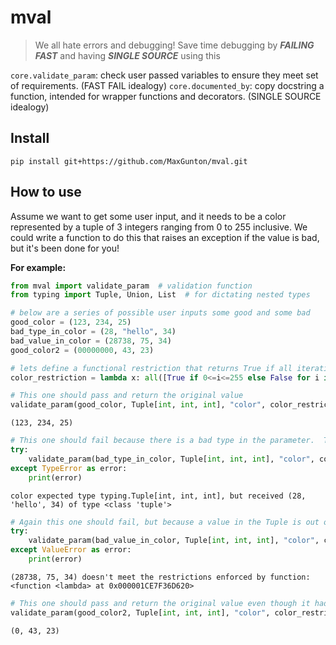 # mval
> We all hate errors and debugging!  Save time debugging by ***FAILING FAST*** and having ***SINGLE SOURCE*** using this 


`core.validate_param`: check user passed variables to ensure they meet set of requirements. (FAST FAIL idealogy)
`core.documented_by`: copy docstring a function, intended for wrapper functions and decorators. (SINGLE SOURCE idealogy)

## Install

`pip install git+https://github.com/MaxGunton/mval.git`

## How to use

Assume we want to get some user input, and it needs to be a color represented by a tuple of 3 integers ranging from 0 to 255 inclusive.  We could write a function to do this that raises an exception if the value is bad, but it's been done for you!

**For example:**

```python
from mval import validate_param  # validation function
from typing import Tuple, Union, List  # for dictating nested types

# below are a series of possible user inputs some good and some bad
good_color = (123, 234, 25)
bad_type_in_color = (28, "hello", 34)
bad_value_in_color = (28738, 75, 34)
good_color2 = (00000000, 43, 23)

# lets define a functional restriction that returns True if all iteratible values are [0,255] and false otherwise
color_restriction = lambda x: all([True if 0<=i<=255 else False for i in x])
```

```python
# This one should pass and return the original value
validate_param(good_color, Tuple[int, int, int], "color", color_restriction)
```




    (123, 234, 25)



```python
# This one should fail because there is a bad type in the parameter.  This will raise an exception that we can understand
try:
    validate_param(bad_type_in_color, Tuple[int, int, int], "color", color_restriction)
except TypeError as error:
    print(error)
```

    color expected type typing.Tuple[int, int, int], but received (28, 'hello', 34) of type <class 'tuple'>
    

```python
# Again this one should fail, but because a value in the Tuple is out of range.
try:
    validate_param(bad_value_in_color, Tuple[int, int, int], "color", color_restriction)
except ValueError as error:
    print(error)
```

    (28738, 75, 34) doesn't meet the restrictions enforced by function: <function <lambda> at 0x000001CE7F36D620>
    

```python
# This one should pass and return the original value even though it had many leading 0's
validate_param(good_color2, Tuple[int, int, int], "color", color_restriction)
```




    (0, 43, 23)


